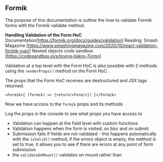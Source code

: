 ## Formik 

The purpose of this documentation is outline the how to validate Formik forms with the Formik validate method.

__Handling Validation of the Form HoC__
Documentation[https://formik.org/docs/guides/validation]
Reading: Smash Magazine [https://www.smashingmagazine.com/2020/10/react-validation-formik-yup/]
Nested objects code sandbox [https://codesandbox.io/s/loving-liskov-7icmo]


Validation at a top level with the Form HoC is also possible with 2 methods using the ```renderProps()``` method on the Form HoC.

The props that the Form HoC receives are destructured and JSX tags returned.

```
<Formik>{ (formik) => {return(<Form/>}) }</Formik>
```
Now we have access to the ```formik``` props and its methods

Log the props in the console to see what props you have access to

- Validation can happen at the field level with custom functions
- Validation happens when the form is visited, on blur and on submit
- Submission fails if fields are not validated - this happens automatically with the ```isValid()``` method, if the errors object is empty, the method is set to true, it allows you to see if there are errors at any point of form submission
- the ```validateOnMount()``` validates on mount rather than 
